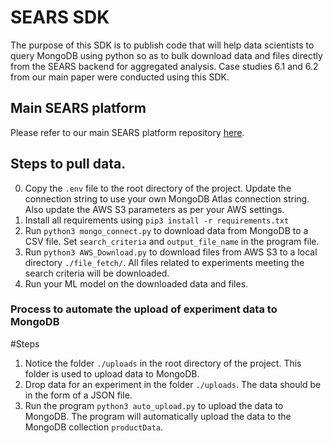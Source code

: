 # SEARS SDK 
The purpose of this SDK is to publish code that will help data scientists to query MongoDB using python so as to bulk download data and files directly from the SEARS backend for aggregated analysis. Case studies 6.1 and 6.2 from our main paper were conducted using this SDK.


## Main SEARS platform
Please refer to our main SEARS platform repository [here](https://github.com/baskargroup/SEARS/).

## Steps to pull data.

0. Copy the `.env` file to the root directory of the project. Update the connection string to use your own MongoDB Atlas connection string. Also update the AWS S3 parameters as per your AWS settings.
1. Install all requirements using `pip3 install -r requirements.txt`
2. Run `python3 mongo_connect.py` to download data from MongoDB to a CSV file. Set `search_criteria` and `output_file_name` in the program file.
3. Run `python3 AWS_Download.py` to download files from AWS S3 to a local directory `./file_fetch/`. All files related to experiments meeting the search criteria will be downloaded.
4. Run your ML model on the downloaded data and files.


### Process to automate the upload of experiment data to MongoDB

#Steps

1. Notice the folder ```./uploads``` in the root directory of the project. This folder is used to upload data to MongoDB.
2. Drop data for an experiment in the folder ```./uploads```. The data should be in the form of a JSON file. 
3. Run the program `python3 auto_upload.py` to upload the data to MongoDB. The program will automatically upload the data to the MongoDB collection `productData`.
